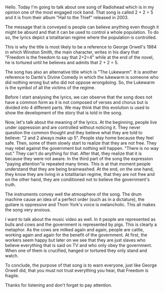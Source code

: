 Hello. Today I'm going to talk about one song of Radiohead which is in my opinion one of the most engaged rock band. That song is called 2 + 2 = 5 and it is from their album "Hail to the Thief" released in 2003.

The message that is conveyed is people can believe anything even though it might be absurd and that it can be used to control a whole population. To do so, the lyrics depict a totalitarian regime where the population is controlled.

This is why the title is most likely to be a reference to George Orwell's 1984 in which Winston Smith, the main character, writes in his diary that "Freedom is the freedom to say that 2+2=4" while at the end of the novel, he is tortured until he believes and admits that 2 + 2 = 5.

The song has also an alternative title which is "The Lukewarm". It is another reference to Dante's Divine Comedy in which the lukewarm is someone who did nothing wrong but who did not oppose wrongdoing. So, the Lukewarm is the symbol of all the victims of the regime.

Before I start analysing the lyrics, we can observe that the song does not have a common form as it is not composed of verses and chorus but is divided into 4 different parts. We may think that this evolution is used to show the development of the story that is told in the song. 


Now, let's talk about the meaning of the lyrics. 
At the beginning, people live under oppression and are controlled without noticing it. They never question the common thought and they believe what they are told to believe: "2 and 2 always make up 5". People stay home because they feel safe.
Then, some of them slowly start to realize that they are not free. They may rebel against the government but nothing will happen. "There is no way out." They can't do anything for that.
After that, they realize that it is because they were not aware. In the third part of the song the expression "paying attention"is repeated many times. This is at that moment people understand that they are being brainwashed.
At the end, on the one hand, they know they are living in a totalitarian regime, that they are not free and on the other hand, they are conditioned not to believe the government's truth.


The instruments convey well the atmosphere of the song. The drum machine cause an idea of a perfect order (such as in a dictature), the guitare is oppressive and Thom York's voice is melancholic. This all makes the song very anxious.

I want to talk about the music video as well. In it people are represented as bulls and cows and the government is represented by pigs. This is clearly a metaphor. As the cows are milked again and again, people are cattle, working again and again for the benefit of the government. At first, the workers seem happy but later on we see that they are just slaves who believe everything that is said on TV and who only obey the government. When one of them is crucified, hanged or tortured they only stand and watch.

To conclude, the purpose of that song is to warn everyone, just like George Orwell did, that you must not trust everything you hear, that Freedom is fragile.

Thanks for listening and don't forget to pay attention.